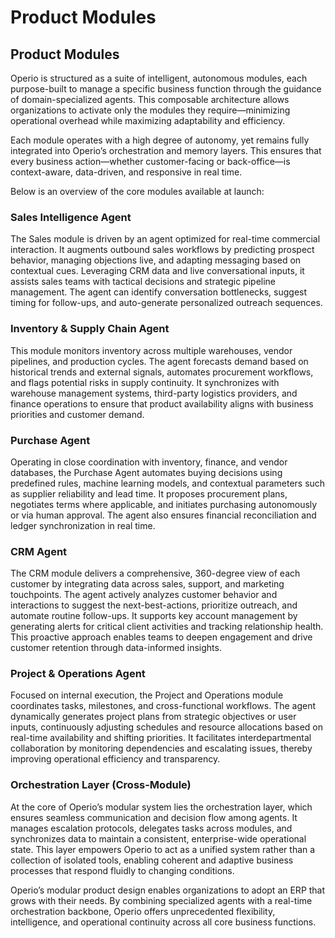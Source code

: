 # Product Modules

## Product Modules

Operio is structured as a suite of intelligent, autonomous modules, each purpose-built to manage a specific business function through the guidance of domain-specialized agents. This composable architecture allows organizations to activate only the modules they require—minimizing operational overhead while maximizing adaptability and efficiency.

Each module operates with a high degree of autonomy, yet remains fully integrated into Operio’s orchestration and memory layers. This ensures that every business action—whether customer-facing or back-office—is context-aware, data-driven, and responsive in real time.

Below is an overview of the core modules available at launch:

### Sales Intelligence Agent

The Sales module is driven by an agent optimized for real-time commercial interaction. It augments outbound sales workflows by predicting prospect behavior, managing objections live, and adapting messaging based on contextual cues. Leveraging CRM data and live conversational inputs, it assists sales teams with tactical decisions and strategic pipeline management. The agent can identify conversation bottlenecks, suggest timing for follow-ups, and auto-generate personalized outreach sequences.

### Inventory & Supply Chain Agent

This module monitors inventory across multiple warehouses, vendor pipelines, and production cycles. The agent forecasts demand based on historical trends and external signals, automates procurement workflows, and flags potential risks in supply continuity. It synchronizes with warehouse management systems, third-party logistics providers, and finance operations to ensure that product availability aligns with business priorities and customer demand.

### Purchase Agent

Operating in close coordination with inventory, finance, and vendor databases, the Purchase Agent automates buying decisions using predefined rules, machine learning models, and contextual parameters such as supplier reliability and lead time. It proposes procurement plans, negotiates terms where applicable, and initiates purchasing autonomously or via human approval. The agent also ensures financial reconciliation and ledger synchronization in real time.

### CRM Agent

The CRM module delivers a comprehensive, 360-degree view of each customer by integrating data across sales, support, and marketing touchpoints. The agent actively analyzes customer behavior and interactions to suggest the next-best-actions, prioritize outreach, and automate routine follow-ups. It supports key account management by generating alerts for critical client activities and tracking relationship health. This proactive approach enables teams to deepen engagement and drive customer retention through data-informed insights.

### Project & Operations Agent

Focused on internal execution, the Project and Operations module coordinates tasks, milestones, and cross-functional workflows. The agent dynamically generates project plans from strategic objectives or user inputs, continuously adjusting schedules and resource allocations based on real-time availability and shifting priorities. It facilitates interdepartmental collaboration by monitoring dependencies and escalating issues, thereby improving operational efficiency and transparency.

### Orchestration Layer (Cross-Module)

At the core of Operio’s modular system lies the orchestration layer, which ensures seamless communication and decision flow among agents. It manages escalation protocols, delegates tasks across modules, and synchronizes data to maintain a consistent, enterprise-wide operational state. This layer empowers Operio to act as a unified system rather than a collection of isolated tools, enabling coherent and adaptive business processes that respond fluidly to changing conditions.

Operio’s modular product design enables organizations to adopt an ERP that grows with their needs. By combining specialized agents with a real-time orchestration backbone, Operio offers unprecedented flexibility, intelligence, and operational continuity across all core business functions.

